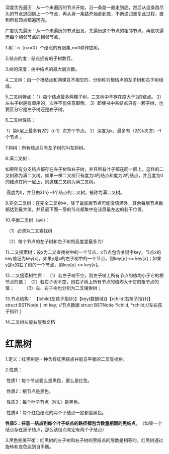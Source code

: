 深度优先遍历：从一个未遍历的节点开始，沿一条路一直走到底，然后从这条路尽头的节点退回到上一个节点，再从另一条路开始走到底，不断递归重复此过程，直到所有顶点都遍历完。

广度优先遍历：从一个未遍历的节点出发，先遍历这个节点的相邻节点，再依次遍历每个相邻节点的相邻节点。



1.树：n（n>=0）个结点的有限集,n=0称作空树。

2.结点的度：结点拥有的子树数目。

3.树的深度：树中结点的最大层次数。

4.二叉树：由一个根结点和两棵互不相交的、分别称为根结点的左子树和右子树组成。

5.二叉树特点：
		1）每个结点最多两棵子树，二叉树中不存在度大于2的结点。
		2）左右子树是有顺序的，次序不能任意颠倒。
		3）即使书中某结点只有一颗子树，也要区分它是左子树还是右子树。

6.二叉树性质：

​		1）第k层上最多有2的（i-1）次方个节点。
​		2）深度为k，最多有（2的k次方）-1个节点 。

7.斜树：所有结点只有左子树的叫左斜树。

8.满二叉树：

​		如果所有分支结点都存在左子树和右子树，并且所有叶子都在同一层上，这样的二叉树称为满二叉树。如果一棵二叉树只有度为0的结点和度为2的结点，并且度为0的结点在同一层上，则这棵二叉树为满二叉树。

​		高度为h，并且由2{h} –1个结点的二叉树，被称为满二叉树。

9.完全二叉树：在完全二叉树中，除了最底层节点可能没填满外，其余每层节点数都达到最大值，并且最下面一层的节点都集中在该层最左边的若干位置。

10.平衡二叉树（avl）：

​	（1）必须为二叉查找树

​    （2）每个节点的左子树和右子树的高度差最多为1

11.二叉搜索树：设x为二叉查找树中的一个节点，x节点包含关键字key，节点x的key值记为key[x]。如果y是x的左子树中的一个节点，则key[y] <= key[x]；如果y是x的右子树的一个节点，则key[y] >= key[x]。

12.二叉搜索树性质：
		（1）若左子树不空，则左子树上所有节点的值均小于它的根节点的值；
		（2）若右子树不空，则右子树上所有节点的值均大于它的根节点的值；
  （3）左、右子树也分别为二叉搜索树；

13.节点结构：
		【lchild(左孩子指针)】【key(数据域)】【rchild(右孩子指针)】
	struct BSTNode
{
		int key; //节点数据
		struct BSTNode *lchild, *rchild;//左右孩子指针
}

14.二叉树左旋右旋看文档



# 红黑树

1.定义：红黑树是一种含有红黑结点并能自平衡的二叉查找树。

2.性质：

​		性质1：每个节点要么是黑色，要么是红色。

​		性质2：根节点是黑色。

​		性质3：每个叶子节点（NIL）是黑色。

​		性质4：每个红色结点的两个子结点一定都是黑色。

​		**性质5：任意一结点到每个叶子结点的路径都包含数量相同的黑结点。**
​					（如果一个结点存在黑子结点，那么该结点肯定有两个子结点）

3.黑色完美平衡：红黑树的左子树和右子树的黑结点的层数是相等的，红黑树通过旋转和变色达到自平衡。

